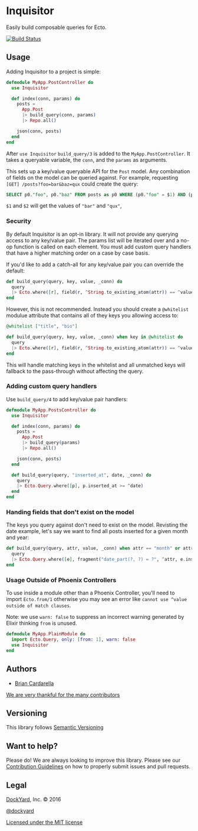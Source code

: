 # Inquisitor

Easily build composable queries for Ecto.

[![Build Status](https://secure.travis-ci.org/DockYard/inquisitor.svg?branch=master)](http://travis-ci.org/DockYard/inquisitor)

## Usage

Adding Inquisitor to a project is simple:

```elixir
defmodule MyApp.PostController do
  use Inquisitor

  def index(conn, params) do
    posts =
      App.Post
      |> build_query(conn, params)
      |> Repo.all()

    json(conn, posts)
  end
end
```

After `use Inquisitor` `build_query/3` is added to
the `MyApp.PostController`. It takes a queryable variable, the
`conn`, and the `params` as arguments.

This sets up a key/value queryable API for the `Post` model. Any
combination of fields on the model can be queried against. For example,
requesting `[GET] /posts?foo=bar&baz=qux` could create the query:

```sql
SELECT p0."foo", p0."baz" FROM posts as p0 WHERE (p0."foo" = $1) AND (p0."baz" = $1);
```

`$1` and `$2` will get the values of `"bar"` and `"qux"`,

### Security

By default Inquisitor is an opt-in library. It will not provide any
querying access to any key/value pair. The params list will be iterated
over and a no-op function is called on each element. You must add custom
query handlers that have a higher matching order on a case by case
basis.

If you'd like to add a catch-all for any key/value pair you can override
the default:

```elixir
def build_query(query, key, value, _conn) do
  query
  |> Ecto.where([r], field(r, ^String.to_existing_atom(attr)) == ^value)
end
```

However, this is not recommended. Instead you should create a
`@whitelist` modulue attribute that contains all of they keys you
allowing access to:

```elixir
@whitelist ["title", "bio"]

def build_query(query, key, value, _conn) when key in @whitelist do
  query
  |> Ecto.where([r], field(r, ^String.to_existing_atom(attr)) == ^value)
end
```

This will handle matching keys in the whitelist and all unmatched keys
will fallback to the pass-through without affecting the query.

### Adding custom query handlers

Use `build_query/4` to add key/value pair handlers:

```elixir
defmodule MyApp.PostsController do
  use Inquisitor

  def index(conn, params) do
    posts =
      App.Post
      |> build_query(params)
      |> Repo.all()

    json(conn, posts)
  end

  def build_query(query, "inserted_at", date, _conn) do
    query
    |> Ecto.Query.where([p], p.inserted_at >= ^date)
  end
end
```

### Handing fields that don't exist on the model

The keys you query against don't need to exist on the model. Revisting
the date example, let's say we want to find all posts inserted for a
given month and year:

```elixir
def build_query(query, attr, value, _conn) when attr == "month" or attr == "year" do
  query
  |> Ecto.Query.where([e], fragment("date_part(?, ?) = ?", ^attr, e.inserted_at, type(^value, :integer)))
end
```

### Usage Outside of Phoenix Controllers

To use inside a module other than a Phoenix Controller, you'll need to import `Ecto.from/1` otherwise you may see an error like `cannot use ^value outside of match clauses`.

Note: we use `warn: false` to suppress an incorrect warning generated by Elixir thinking `from` is unused.

```elixir
defmodule MyApp.PlainModule do
  import Ecto.Query, only: [from: 1], warn: false
  use Inquisitor
end
```

## Authors

* [Brian Cardarella](http://twitter.com/bcardarella)

[We are very thankful for the many contributors](https://github.com/dockyard/inquisitor/graphs/contributors)

## Versioning

This library follows [Semantic Versioning](http://semver.org)

## Want to help?

Please do! We are always looking to improve this library. Please see our
[Contribution Guidelines](https://github.com/dockyard/inquisitor/blob/master/CONTRIBUTING.md)
on how to properly submit issues and pull requests.

## Legal

[DockYard](http://dockyard.com/), Inc. &copy; 2016

[@dockyard](http://twitter.com/dockyard)

[Licensed under the MIT license](http://www.opensource.org/licenses/mit-license.php)
